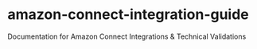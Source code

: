 # amazon-connect-integration-guide
Documentation for Amazon Connect Integrations &amp; Technical Validations
